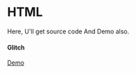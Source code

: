 # HTML
Here, U'll get source code And Demo also.

#### Glitch
<a href="https://lxance-hacker.github.io/HTML/Glitch/">Demo</a>
